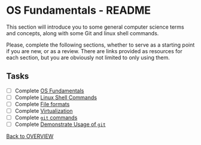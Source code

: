 # OS Fundamentals - README

This section will introduce you to some general computer science terms and concepts, along with some Git and linux shell commands. 

Please, complete the following sections, whether to serve as a starting point if you are new, or as a review.
There are links provided as resources for each section, but you are obviously not limited to only using them.

## Tasks
- [ ] Complete [OS Fundamentals](0.1.1.md)
- [ ] Complete [Linux Shell Commands](0.1.2.md)
- [ ] Complete [File formats](0.1.3.md)
- [ ] Complete [Virtualization](0.1.4.md)
- [ ] Complete [`git` commands](0.1.5.md)
- [ ] Complete [Demonstrate Usage of `git`](0.1.6.md)

[Back to OVERVIEW](../README.md)


